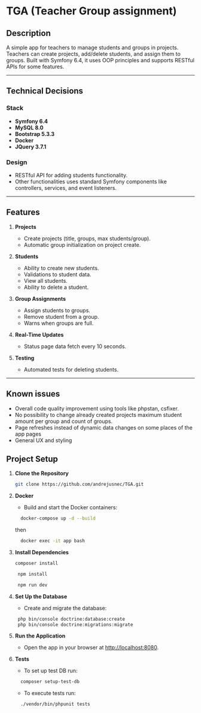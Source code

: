 # TGA (Teacher Group assignment)

## Description

A simple app for teachers to manage students and groups in projects. Teachers can create projects, add/delete students, and assign them to groups.
Built with Symfony 6.4, it uses OOP principles and supports RESTful APIs for some features.

---

## Technical Decisions

### Stack
- **Symfony 6.4**
- **MySQL 8.0**
- **Bootstrap 5.3.3**
- **Docker**
- **JQuery 3.7.1**

### Design
- RESTful API for adding students functionality.
- Other functionalities uses standard Symfony components like controllers, services, and event listeners.
---

## Features

1. **Projects**
    - Create projects (title, groups, max students/group).
    - Automatic group initialization on project create.

2. **Students**
    - Ability to create new students.
    - Validations to student data.
    - View all students.
    - Ability to delete a student.

3. **Group Assignments**
    - Assign students to groups.
    - Remove student from a group.
    - Warns when groups are full.

4. **Real-Time Updates**
    - Status page data fetch every 10 seconds.

5. **Testing**
    - Automated tests for deleting students.

---

## Known issues
- Overall code quality improvement using tools like phpstan, csfixer.
- No possibility to change already created projects maximum student amount per group and count of groups.
- Page refreshes instead of dynamic data changes on some places of the app pages
- General UX and styling 


## Project Setup

1. **Clone the Repository**
   ```bash
   git clone https://github.com/andrejusnec/TGA.git
   ```
2. **Docker**
   - Build and start the Docker containers:
   ```bash
     docker-compose up -d --build
     ```
   then
   ```bash
     docker exec -it app bash
     ```
3. **Install Dependencies**
     ```bash
     composer install
     ```
    ```bash
     npm install
     ```
    ```bash
     npm run dev
     ```

4. **Set Up the Database**
   - Create and migrate the database:
    ```bash
     php bin/console doctrine:database:create
     php bin/console doctrine:migrations:migrate
     ```

5. **Run the Application**

   - Open the app in your browser at [http://localhost:8080](http://localhost:8080).

6. **Tests**
   - To set up test DB run:
   ```bash
     composer setup-test-db
     ```
   - To execute tests run:
   ```bash
     ./vendor/bin/phpunit tests
     ```